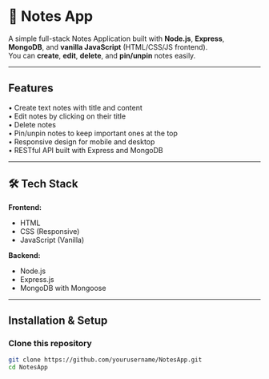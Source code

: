 # 📝 Notes App

A simple full-stack Notes Application built with **Node.js**, **Express**, **MongoDB**, and **vanilla JavaScript** (HTML/CSS/JS frontend).  
You can **create**, **edit**, **delete**, and **pin/unpin** notes easily.

---

##  Features

• Create text notes with title and content  
• Edit notes by clicking on their title  
• Delete notes  
• Pin/unpin notes to keep important ones at the top  
• Responsive design for mobile and desktop  
• RESTful API built with Express and MongoDB  

---

## 🛠️ Tech Stack

**Frontend:**  
- HTML  
- CSS (Responsive)  
- JavaScript (Vanilla)

**Backend:**  
- Node.js  
- Express.js  
- MongoDB with Mongoose  

---

##  Installation & Setup

###  Clone this repository
```bash
git clone https://github.com/yourusername/NotesApp.git
cd NotesApp
